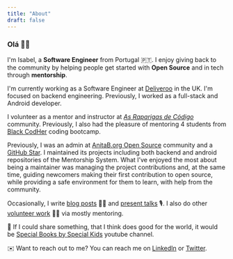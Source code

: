 ```yaml
---
title: "About"
draft: false
---
```


### Olá 👋🏾

I'm Isabel, a **Software Engineer** from Portugal 🇵🇹. I enjoy giving back to the community by helping people get started with **Open Source** and in tech through **mentorship**.

I'm currently working as a Software Engineer at [Deliveroo](https://deliveroo.co.uk/) in the UK. I'm focused on backend engineering. Previously, I worked as a full-stack and Android developer.

I volunteer as a mentor and instructor at _[As Raparigas de Código](https://raparigasdocodigo.pt/)_ community. Previously, I also had the pleasure of mentoring 4 students from [Black CodHer](https://blackcodher.com/) coding bootcamp.

Previously, I was an admin at [AnitaB.org Open Source](https://github.com/anitab-org) community and a [GitHub Star](https://stars.github.com/). I maintained its projects including both backend and android repositories of the Mentorship System. What I’ve enjoyed the most about being a maintainer was managing the project contributions and, at the same time, guiding newcomers making their first contribution to open source, while providing a safe environment for them to learn, with help from the community.


Occasionally, I write [blog posts](/posts/) ✍🏾  and [present talks](/talks/) 🎙️. I also do other [volunteer work](/posts/my-volunteering) 👐🏾 via mostly mentoring.

🎲 If I could share something, that I think does good for the world, it would be [Special Books by Special Kids](https://www.youtube.com/c/SpecialBooksbySpecialKids/about) youtube channel.

✉️ Want to reach out to me? You can reach me on [LinkedIn](https://www.linkedin.com/in/isabelcmdcosta) or [Twitter](https://twitter.com/isabelcmdcosta).

